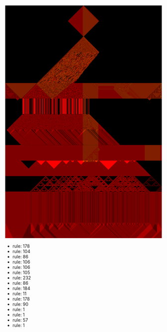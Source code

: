 ![photo](./output.png) 
 * rule: 178
* rule: 104
* rule: 86
* rule: 106
* rule: 106
* rule: 105
* rule: 232
* rule: 86
* rule: 184
* rule: 11
* rule: 178
* rule: 90
* rule: 1
* rule: 1
* rule: 57
* rule: 1
